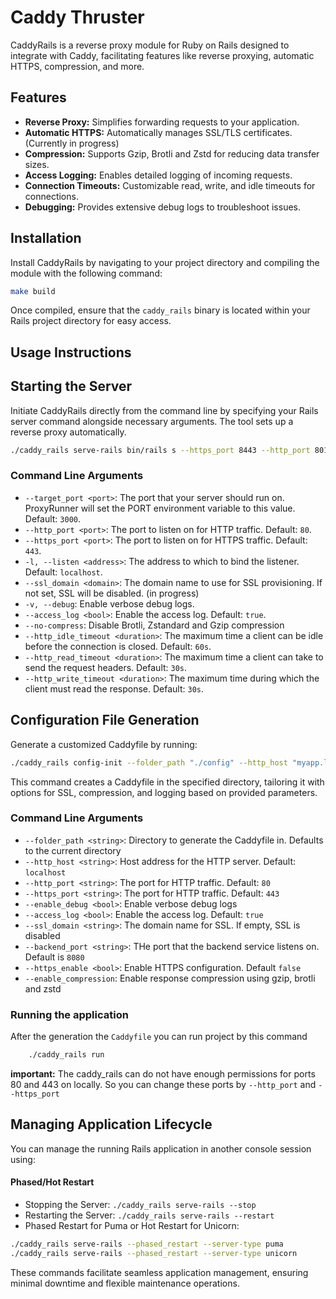 # Caddy Thruster

CaddyRails is a reverse proxy module for Ruby on Rails designed to integrate with Caddy, facilitating features like reverse proxying, automatic HTTPS, compression, and more.

## Features

- **Reverse Proxy:** Simplifies forwarding requests to your application.
- **Automatic HTTPS:** Automatically manages SSL/TLS certificates. (Currently in progress)
- **Compression:** Supports Gzip, Brotli and Zstd for reducing data transfer sizes.
- **Access Logging:** Enables detailed logging of incoming requests.
- **Connection Timeouts:** Customizable read, write, and idle timeouts for connections.
- **Debugging:** Provides extensive debug logs to troubleshoot issues.

## Installation

Install CaddyRails by navigating to your project directory and compiling the module with the following command:

```bash
make build
```

Once compiled, ensure that the `caddy_rails` binary is located within your Rails project directory for easy access.

## Usage Instructions

## Starting the Server
Initiate CaddyRails directly from the command line by specifying your Rails server command alongside necessary arguments. 
The tool sets up a reverse proxy automatically.

```bash
./caddy_rails serve-rails bin/rails s --https_port 8443 --http_port 8012 --target_port 3000
```

### Command Line Arguments
- `--target_port <port>`: The port that your server should run on.  ProxyRunner will set the PORT environment variable to this value. Default: `3000`.
- `--http_port <port>`: The port to listen on for HTTP traffic. Default: `80`.
- `--https_port <port>`: The port to listen on for HTTPS traffic. Default: `443`.
- `-l, --listen <address>`: The address to which to bind the listener. Default: `localhost`.
- `--ssl_domain <domain>`: The domain name to use for SSL provisioning. If not set, SSL will be disabled. (in progress)
- `-v, --debug`: Enable verbose debug logs.
- `--access_log <bool>`: Enable the access log. Default: `true`.
- `--no-compress`: Disable Brotli, Zstandard and Gzip compression
- `--http_idle_timeout <duration>`: The maximum time a client can be idle before the connection is closed. Default: `60s`.
- `--http_read_timeout <duration>`: The maximum time a client can take to send the request headers. Default: `30s`.
- `--http_write_timeout <duration>`: The maximum time during which the client must read the response. Default: `30s`.

## Configuration File Generation
Generate a customized Caddyfile by running:

```bash
./caddy_rails config-init --folder_path "./config" --http_host "myapp.local" --https_enable
```

This command creates a Caddyfile in the specified directory, tailoring it with options for SSL, compression, and logging based on provided parameters.

### Command Line Arguments
- `--folder_path <string>`: Directory to generate the Caddyfile in. Defaults to the current directory
- `--http_host <string>`: Host address for the HTTP server. Default: `localhost`
- `--http_port <string>`: The port for HTTP traffic. Default: `80`
- `--https_port <string>`: The port for HTTP traffic. Default: `443`
- `--enable_debug <bool>`: Enable verbose debug logs
- `--access_log <bool>`: Enable the access log. Default: `true`
- `--ssl_domain <string>`: The domain name for SSL. If empty, SSL is disabled
- `--backend_port <string>`: THe port that the backend service listens on. Default is `8080`
- `--https_enable <bool>`: Enable HTTPS configuration. Default `false`
- `--enable_compression`: Enable response compression using gzip, brotli and zstd

### Running the application

After the generation the `Caddyfile` you can run project by this command

```bash
    ./caddy_rails run
```

**important:** The caddy_rails can do not have enough permissions for ports 80 and 443 on locally.
So you can change these ports by `--http_port` and `--https_port` 

## Managing Application Lifecycle
You can manage the running Rails application in another console session using:

#### Phased/Hot Restart

- Stopping the Server: `./caddy_rails serve-rails --stop`
- Restarting the Server: `./caddy_rails serve-rails --restart`
- Phased Restart for Puma or Hot Restart for Unicorn:
```bash
./caddy_rails serve-rails --phased_restart --server-type puma
./caddy_rails serve-rails --phased_restart --server-type unicorn 
```

These commands facilitate seamless application management, ensuring minimal downtime and flexible maintenance operations.
